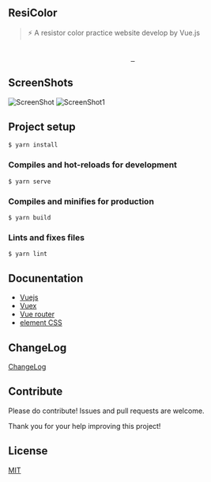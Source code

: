 ## ResiColor
> ⚡ A resistor color practice website develop by Vue.js

<p align="center">
  <img src="https://wilicw.github.io/resicolor/icon.png" alt="">
</p>
<p align="center">
  <a href="https://circleci.com/gh/wilicw/resicolor/tree/master">
    <img src="https://circleci.com/gh/wilicw/resicolor/tree/master.svg?style=svg" alt="">
  </a>
  <a href="https://github.com/standard/standard">
    <img src="https://img.shields.io/badge/code_style-standard-brightgreen.svg" alt="">
  </a>

  <a href="https://opensource.org/licenses/MIT">
    <img src="https://img.shields.io/badge/License-MIT-green.svg" alt="">
  </a>
</p>

## ScreenShots

![ScreenShot](https://wilicw.github.io/resicolor/screen0.png)
![ScreenShot1](https://wilicw.github.io/resicolor/screen1.png)

## Project setup
```
$ yarn install
```

### Compiles and hot-reloads for development
```
$ yarn serve
```

### Compiles and minifies for production
```
$ yarn build
```

### Lints and fixes files
```
$ yarn lint
```

## Docunentation

- [Vuejs](https://vuejs.org/v2/guide/)
- [Vuex](https://vuex.vuejs.org/)
- [Vue router](https://router.vuejs.org/)
- [element CSS](http://element.eleme.io/#/en-US)

## ChangeLog

[ChangeLog](https://github.com/wilicw/resicolor/blob/master/CHANGELOG.md)

## Contribute

Please do contribute! Issues and pull requests are welcome.

Thank you for your help improving this project!

## License

[MIT](http://opensource.org/licenses/MIT)
